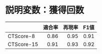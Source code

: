 # 説明変数：獲得回数
| | 適合率 | 再現率 | F1値 |
| :-- | --: | --: | --: |
| CTScore-8 | 0.86 | 0.95 | 0.91 |
| CTScore-15 | 0.91 | 0.93 | 0.92 |

